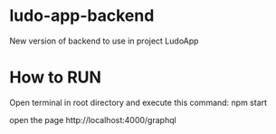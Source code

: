 # ludo-app-backend
New version of backend to use in project LudoApp

# How to RUN
Open terminal in root directory and execute this command:
npm start

open the page
http://localhost:4000/graphql
